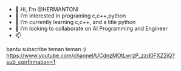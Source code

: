 - 👋 Hi, I’m @HERMANTONI
- 👀 I’m interested in programing c,c++,python
- 🌱 I’m currently learning c,c++, and a litle python
- 💞️ I’m looking to collaborate on AI Programming and Engineer
- 📫 

<!---
HERMANTONI/HERMANTONI is a ✨ special ✨ repository because its `README.md` (this file) appears on your GitHub profile.
You can click the Preview link to take a look at your changes.
--->
bantu subscribe teman teman :)
https://www.youtube.com/channel/UCdnzMOtLwrzP_zzd0FXZ2iQ?sub_confirmation=1
